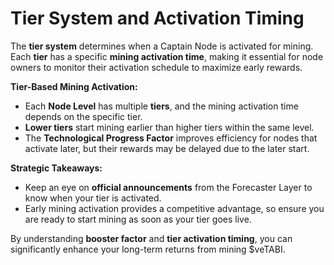 # Tier System and Activation Timing

The **tier system** determines when a Captain Node is activated for mining. Each **tier** has a specific **mining activation time**, making it essential for node owners to monitor their activation schedule to maximize early rewards.

**Tier-Based Mining Activation:**

* Each **Node Level** has multiple **tiers**, and the mining activation time depends on the specific tier.
* **Lower tiers** start mining earlier than higher tiers within the same level.
* The **Technological Progress Factor** improves efficiency for nodes that activate later, but their rewards may be delayed due to the later start.

**Strategic Takeaways:**

* Keep an eye on **official announcements** from the Forecaster Layer to know when your tier is activated.
* Early mining activation provides a competitive advantage, so ensure you are ready to start mining as soon as your tier goes live.

By understanding **booster factor** and **tier activation timing**, you can significantly enhance your long-term returns from mining $veTABI.
